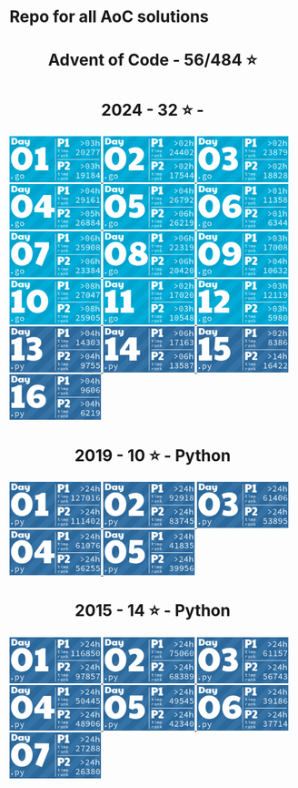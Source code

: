 <h1>Repo for all AoC solutions</h1>

<!-- AOC TILES BEGIN -->
<h1 align="center">
  Advent of Code - 56/484 ⭐
</h1>
<h1 align="center">
  2024 - 32 ⭐ - 
</h1>
<a href="2024-go/day01/main.go">
  <img src=".aoc_tiles/tiles/2024/01.png" width="161px">
</a>
<a href="2024-go/day02/main.go">
  <img src=".aoc_tiles/tiles/2024/02.png" width="161px">
</a>
<a href="2024-go/day03/main.go">
  <img src=".aoc_tiles/tiles/2024/03.png" width="161px">
</a>
<a href="2024-go/day04/main.go">
  <img src=".aoc_tiles/tiles/2024/04.png" width="161px">
</a>
<a href="2024-go/day05/main.go">
  <img src=".aoc_tiles/tiles/2024/05.png" width="161px">
</a>
<a href="2024-go/day06/main.go">
  <img src=".aoc_tiles/tiles/2024/06.png" width="161px">
</a>
<a href="2024-go/day07/main.go">
  <img src=".aoc_tiles/tiles/2024/07.png" width="161px">
</a>
<a href="2024-go/day08/main.go">
  <img src=".aoc_tiles/tiles/2024/08.png" width="161px">
</a>
<a href="2024-go/day09/main.go">
  <img src=".aoc_tiles/tiles/2024/09.png" width="161px">
</a>
<a href="2024-go/day10/main.go">
  <img src=".aoc_tiles/tiles/2024/10.png" width="161px">
</a>
<a href="2024-go/day11/main.go">
  <img src=".aoc_tiles/tiles/2024/11.png" width="161px">
</a>
<a href="2024-go/day12/main.go">
  <img src=".aoc_tiles/tiles/2024/12.png" width="161px">
</a>
<a href="2024-py/day13/main.py">
  <img src=".aoc_tiles/tiles/2024/13.png" width="161px">
</a>
<a href="2024-py/day14/day14.py">
  <img src=".aoc_tiles/tiles/2024/14.png" width="161px">
</a>
<a href="2024-py/day15/main.py">
  <img src=".aoc_tiles/tiles/2024/15.png" width="161px">
</a>
<a href="2024-py/day16/main.py">
  <img src=".aoc_tiles/tiles/2024/16.png" width="161px">
</a>
<h1 align="center">
  2019 - 10 ⭐ - Python
</h1>
<a href="2019-py/day01/main.py">
  <img src=".aoc_tiles/tiles/2019/01.png" width="161px">
</a>
<a href="2019-py/day02/main.py">
  <img src=".aoc_tiles/tiles/2019/02.png" width="161px">
</a>
<a href="2019-py/day03/main.py">
  <img src=".aoc_tiles/tiles/2019/03.png" width="161px">
</a>
<a href="2019-py/day04/main.py">
  <img src=".aoc_tiles/tiles/2019/04.png" width="161px">
</a>
<a href="2019-py/day05/main.py">
  <img src=".aoc_tiles/tiles/2019/05.png" width="161px">
</a>
<h1 align="center">
  2015 - 14 ⭐ - Python
</h1>
<a href="2015-py/day01/main.py">
  <img src=".aoc_tiles/tiles/2015/01.png" width="161px">
</a>
<a href="2015-py/day02/main.py">
  <img src=".aoc_tiles/tiles/2015/02.png" width="161px">
</a>
<a href="2015-py/day03/main.py">
  <img src=".aoc_tiles/tiles/2015/03.png" width="161px">
</a>
<a href="2015-py/day04/main.py">
  <img src=".aoc_tiles/tiles/2015/04.png" width="161px">
</a>
<a href="2015-py/day05/main.py">
  <img src=".aoc_tiles/tiles/2015/05.png" width="161px">
</a>
<a href="2015-py/day06/main.py">
  <img src=".aoc_tiles/tiles/2015/06.png" width="161px">
</a>
<a href="2015-py/day07/main.py">
  <img src=".aoc_tiles/tiles/2015/07.png" width="161px">
</a>
<!-- AOC TILES END -->